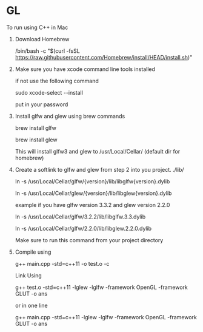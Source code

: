 # GL
To run using C++ in Mac

1. Download Homebrew
	
	/bin/bash -c "$(curl -fsSL https://raw.githubusercontent.com/Homebrew/install/HEAD/install.sh)"

2. Make sure you have xcode command line tools installed

	if not use the following command

	sudo xcode-select --install

	put in your password

3. Install glfw and glew using brew commands
	

	brew install glfw

	brew install glew

	This will install glfw3 and glew to /usr/Local/Cellar/ (default dir for homebrew)


4. Create a softlink to glfw and glew from step 2 into you project.  ./lib/

	ln -s /usr/Local/Cellar/glfw/{version}/lib/libglfw{version}.dylib

	ln -s /usr/Local/Cellar/glew/{version}/lib/libglew{version}.dylib

	example if you have glfw version 3.3.2 and glew version 2.2.0

	ln -s /usr/Local/Cellar/glfw/3.2.2/lib/libglfw.3.3.dylib

	ln -s /usr/Local/Cellar/glfw/2.2.0/lib/libglew.2.2.0.dylib

	Make sure to run this command from your project directory


5. Compile using 

	g++ main.cpp -std=c++11 -o test.o -c

	Link Using 

	g++ test.o -std=c++11 -lglew -lglfw -framework OpenGL -framework GLUT -o ans 

	or in one line

	g++ main.cpp -std=c++11 -lglew -lglfw -framework OpenGL -framework GLUT -o ans